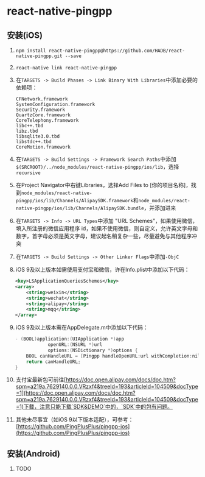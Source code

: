 # react-native-pingpp

## 安装(iOS)

1. `npm install react-native-pingpp@https://github.com/HADB/react-native-pingpp.git --save`

2. `react-native link react-native-pingpp`

3. 在`TARGETS -> Build Phases -> Link Binary With Libraries`中添加必要的依赖项：
   ```
   CFNetwork.framework
   SystemConfiguration.framework
   Security.framework
   QuartzCore.framework
   CoreTelephony.framework
   libc++.tbd
   libz.tbd
   libsqlite3.0.tbd
   libstdc++.tbd
   CoreMotion.framework
   ```

4. 在`TARGETS -> Build Settings -> Framework Search Paths`中添加 `$(SRCROOT)/../node_modules/react-native-pingpp/ios/lib`，选择`recursive`

5. 在Project Navigator中右键Libraries，选择Add Files to [你的项目名称]，找到`node_modules/react-native-pingpp/ios/lib/Channels/AlipaySDK.framework`和`node_modules/react-native-pingpp/ios/lib/Channels/AlipaySDK.bundle`，并添加进来

6. 在`TARGETS -> Info -> URL Types`中添加 "URL Schemes"，如果使用微信，填入所注册的微信应用程序 id，如果不使用微信，则自定义，允许英文字母和数字，首字母必须是英文字母，建议起名稍复杂一些，尽量避免与其他程序冲突

7. 在`TARGETS -> Build Settings -> Other Linker Flags`中添加`-ObjC`

8. iOS 9及以上版本如需使用支付宝和微信，许在Info.plist中添加以下代码：
```xml
   <key>LSApplicationQueriesSchemes</key>
   <array>
       <string>weixin</string>
       <string>wechat</string>
       <string>alipay</string>
       <string>mqq</string>
   </array>
```

9. iOS 9及以上版本需在AppDelegate.m中添加以下代码：
```objective-c
   - (BOOL)application:(UIApplication *)app
               openURL:(NSURL *)url
               options:(NSDictionary *)options {
       BOOL canHandleURL = [Pingpp handleOpenURL:url withCompletion:nil];
       return canHandleURL;
   }
```

10. 支付宝最新包可前往[https://doc.open.alipay.com/docs/doc.htm?spm=a219a.7629140.0.0.VRzxf4&treeId=193&articleId=104509&docType=1](https://doc.open.alipay.com/docs/doc.htm?spm=a219a.7629140.0.0.VRzxf4&treeId=193&articleId=104509&docType=1)下载，注意只能下载`SDK&DEMO`中的，`SDK`中的包有问题。

11. 其他未尽事宜（如iOS 9以下版本适配），可参考：[https://github.com/PingPlusPlus/pingpp-ios](https://github.com/PingPlusPlus/pingpp-ios)


## 安装(Android)

1. TODO
